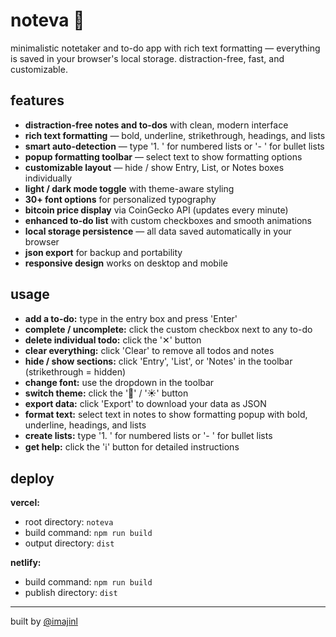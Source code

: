 # noteva 🦋

minimalistic notetaker and to-do app with rich text formatting — everything is saved in your browser's local storage. distraction-free, fast, and customizable.

## features
- **distraction-free notes and to-dos** with clean, modern interface
- **rich text formatting** — bold, underline, strikethrough, headings, and lists
- **smart auto-detection** — type '1. ' for numbered lists or '- ' for bullet lists
- **popup formatting toolbar** — select text to show formatting options
- **customizable layout** — hide / show Entry, List, or Notes boxes individually
- **light / dark mode toggle** with theme-aware styling
- **30+ font options** for personalized typography
- **bitcoin price display** via CoinGecko API (updates every minute)
- **enhanced to-do list** with custom checkboxes and smooth animations
- **local storage persistence** — all data saved automatically in your browser
- **json export** for backup and portability
- **responsive design** works on desktop and mobile

## usage
- **add a to-do:** type in the entry box and press 'Enter'
- **complete / uncomplete:** click the custom checkbox next to any to-do
- **delete individual todo:** click the '✕' button
- **clear everything:** click 'Clear' to remove all todos and notes
- **hide / show sections:** click 'Entry', 'List', or 'Notes' in the toolbar (strikethrough = hidden)
- **change font:** use the dropdown in the toolbar
- **switch theme:** click the '🌙' / '☀️' button
- **export data:** click 'Export' to download your data as JSON
- **format text:** select text in notes to show formatting popup with bold, underline, headings, and lists
- **create lists:** type '1. ' for numbered lists or '- ' for bullet lists
- **get help:** click the 'ℹ️' button for detailed instructions

## deploy
**vercel:**
- root directory: `noteva`
- build command: `npm run build`
- output directory: `dist`

**netlify:**
- build command: `npm run build`
- publish directory: `dist`

---

built by [@imajinl](https://t.me/imajinl) 
